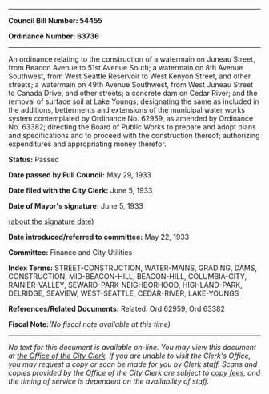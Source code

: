 

********

**Council Bill Number: 54455**
   
**Ordinance Number: 63736**
********

 An ordinance relating to the construction of a watermain on Juneau Street, from Beacon Avenue to 51st Avenue South; a watermain on 8th Avenue Southwest, from West Seattle Reservoir to West Kenyon Street, and other streets; a watermain on 49th Avenue Southwest, from West Juneau Street to Canada Drive, and other streets; a concrete dam on Cedar River; and the removal of surface soil at Lake Youngs; designating the same as included in the additions, betterments and extensions of the municipal water works system contemplated by Ordinance No. 62959, as amended by Ordinance No. 63382; directing the Board of Public Works to prepare and adopt plans and specifications and to proceed with the construction thereof; authorizing expenditures and appropriating money therefor.

**Status:** Passed
   
**Date passed by Full Council:** May 29, 1933
   
**Date filed with the City Clerk:** June 5, 1933
   
**Date of Mayor's signature:** June 5, 1933
   
[(about the signature date)](/~public/approvaldate.htm)
   
   
   
**Date introduced/referred to committee:** May 22, 1933
   
**Committee:** Finance and City Utilities
   
   
**Index Terms:** STREET-CONSTRUCTION, WATER-MAINS, GRADING, DAMS, CONSTRUCTION, MID-BEACON-HILL, BEACON-HILL, COLUMBIA-CITY, RAINIER-VALLEY, SEWARD-PARK-NEIGHBORHOOD, HIGHLAND-PARK, DELRIDGE, SEAVIEW, WEST-SEATTLE, CEDAR-RIVER, LAKE-YOUNGS

**References/Related Documents:** Related: Ord 62959, Ord 63382

**Fiscal Note:**_(No fiscal note available at this time)_
********

_No text for this document is available on-line. You may view this document at [the Office of the City Clerk](http://www.seattle.gov/leg/clerk/contactUs.htm). If you are unable to visit the Clerk's Office, you may request a copy or scan be made for you by Clerk staff. Scans and copies provided by the Office of the City Clerk are subject to [copy fees](http://clerk.seattle.gov/~public/clerkfees.htm), and the timing of service is dependent on the availability of staff._

